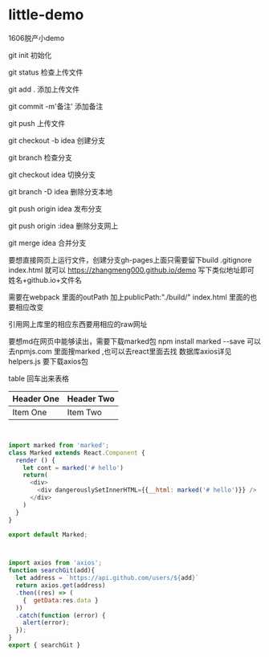 # little-demo

1606脱产小demo


git init 初始化

git status 检查上传文件

git add .   添加上传文件

git commit -m'备注'  添加备注

git push   上传文件


git checkout -b idea   创建分支

git branch  检查分支

git checkout idea  切换分支

git branch -D  idea 删除分支本地

git push origin idea   发布分支

git push origin :idea 删除分支网上

git merge idea  合并分支




要想直接网页上运行文件，创建分支gh-pages上面只需要留下build  .gitignore index.html 就可以
https://zhangmeng000.github.io/demo 写下类似地址即可 姓名+github.io+文件名

需要在webpack 里面的outPath 加上publicPath:"./build/"
index.html 里面的也要相应改变

引用网上库里的相应东西要用相应的raw网址

要想md在网页中能够读出，需要下载marked包
npm install marked --save
可以去npmjs.com 里面搜marked ,也可以去react里面去找
数据库axios详见helpers.js 要下载axios包

table 回车出来表格

| Header One     | Header Two     |
| :------------- | :------------- |
| Item One       | Item Two       |

```js


import marked from 'marked';
class Marked extends React.Component {
  render () {
    let cont = marked('# hello')
    return(
      <div>
        <div dangerouslySetInnerHTML={{__html: marked('# hello')}} />
      </div>
    )
  }
}

export default Marked;



import axios from 'axios';
function searchGit(add){
  let address = `https://api.github.com/users/${add}`
  return axios.get(address)
  .then((res) => (
    {  getData:res.data }
  ))
  .catch(function (error) {
    alert(error);
  });
}
export { searchGit }


```
